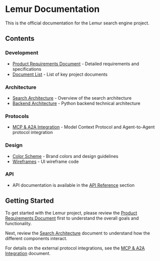 # Lemur Documentation

This is the official documentation for the Lemur search engine project.

## Contents

### Development
- [Product Requirements Document](development/product-requirements.md) - Detailed requirements and specifications
- [Document List](development/document-list.md) - List of key project documents

### Architecture
- [Search Architecture](architecture/search-architecture.md) - Overview of the search architecture
- [Backend Architecture](architecture/backend-architecture.md) - Python backend technical architecture

### Protocols
- [MCP & A2A Integration](protocols/mcp-a2a-integration.md) - Model Context Protocol and Agent-to-Agent protocol integration

### Design
- [Color Scheme](design/color-scheme.md) - Brand colors and design guidelines
- [Wireframes](design/wireframe.tsx) - UI wireframe code

### API
- API documentation is available in the [API Reference](api/reference.md) section

## Getting Started

To get started with the Lemur project, please review the [Product Requirements Document](development/product-requirements.md) first to understand the overall goals and functionality.

Next, review the [Search Architecture](architecture/search-architecture.md) document to understand how the different components interact.

For details on the external protocol integrations, see the [MCP & A2A Integration](protocols/mcp-a2a-integration.md) document.
